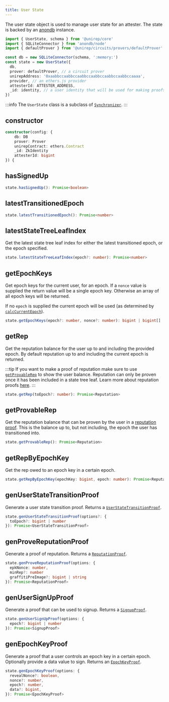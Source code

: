 ```yaml
---
title: User State
---
```


The user state object is used to manage user state for an attester. The state is backed by an [anondb](https://github.com/vimwitch/anondb) instance.

```ts
import { UserState, schema } from '@unirep/core'
import { SQLiteConnector } from 'anondb/node'
import { defaultProver } from '@unirep/circuits/provers/defaultProver'

const db = new SQLiteConnector(schema, ':memory:')
const state = new UserState({
  db,
  prover: defaultProver, // a circuit prover
  unirepAddress: '0xaabbccaabbccaabbccaabbccaabbccaabbccaaaa',
  provider, // an ethers.js provider
  attesterId: ATTESTER_ADDRESS,
  _id: identity, // a user identity that will be used for making proofs
})
```

:::info
The `UserState` class is a subclass of [`Synchronizer`](./synchronizer).
:::

## constructor

```ts
constructor(config: {
    db: DB
    prover: Prover
    unirepContract: ethers.Contract
    _id: ZkIdentity
    attesterId: bigint
}) {
```

## hasSignedUp

```ts
state.hasSignedUp(): Promise<boolean>
```

## latestTransitionedEpoch


```ts
state.latestTransitionedEpoch(): Promise<number>
```

## latestStateTreeLeafIndex

Get the latest state tree leaf index for either the latest transitioned epoch, or the epoch specified.

```ts
state.latestStateTreeLeafIndex(epoch?: number): Promise<number>
```

## getEpochKeys

Get epoch keys for the current user, for an epoch. If a `nonce` value is supplied the return value will be a single epoch key. Otherwise an array of all epoch keys will be returned.

If no `epoch` is supplied the current epoch will be used (as determined by [`calcCurrentEpoch`](synchronizer#calcCurrentEpoch)).

```ts
state.getEpochKeys(epoch?: number, nonce?: number): bigint | bigint[]
```

## getRep

Get the reputation balance for the user up to and including the provided epoch. By default reputation up to and including the current epoch is returned.

:::tip
If you want to make a proof of reputation make sure to use [`getProvableRep`](#getprovablerep) to show the user balance. Reputation can only be proven once it has been included in a state tree leaf. Learn more about reputation proofs [here](../circuits-api/circuits#prove-reputation-proof).
:::

```ts
state.getRep(toEpoch?: number): Promise<Reputation>
```

## getProvableRep

Get the reputation balance that can be proven by the user in a [reputation proof](../circuits-api/circuits#prove-reputation-proof). This is the balance up to, but not including, the epoch the user has transitioned into.

```ts
state.getProvableRep(): Promise<Reputation>
```

## getRepByEpochKey

Get the rep owed to an epoch key in a certain epoch.

```ts
state.getRepByEpochKey(epochKey: bigint, epoch: number): Promise<Reputation>
```

## genUserStateTransitionProof

Generate a user state transition proof. Returns a [`UserStateTransitionProof`](../circuits-api/user-state-transition-proof).

```ts
state.genUserStateTransitionProof(options?: {
  toEpoch?: bigint | number
}): Promise<UserStateTransitionProof>
```

## genProveReputationProof

Generate a proof of reputation. Returns a [`ReputationProof`](../circuits-api/reputation-proof).

```ts
state.genProveReputationProof(options: {
  epkNonce: number,
  minRep?: number
  graffitiPreImage?: bigint | string
}): Promise<ReputationProof>
```

## genUserSignUpProof

Generate a proof that can be used to signup. Returns a [`SignupProof`](../circuits-api/signup-proof).

```ts
state.genUserSignUpProof(options: {
  epoch?: bigint | number
}): Promise<SignupProof>
```

## genEpochKeyProof

Generate a proof that a user controls an epoch key in a certain epoch. Optionally provide a data value to sign. Returns an [`EpochKeyProof`](../circuits-api/epoch-key-proof).

```ts
state.genEpochKeyProof(options: {
  revealNonce?: boolean,
  nonce?: number,
  epoch?: number,
  data?: bigint,
}): Promise<EpochKeyProof>
```
